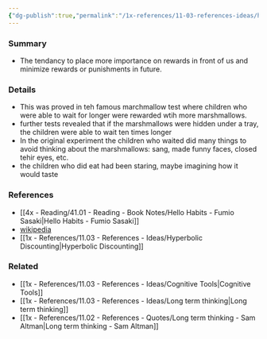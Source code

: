 ```yaml
---
{"dg-publish":true,"permalink":"/1x-references/11-03-references-ideas/hyperbolic-discounting-minimizing-future-rewards-and-delayed-gratification/","dgShowBacklinks":false}
---
```



### Summary
- The tendancy to place more importance on rewards in front of us and minimize rewards or punishments in future.

### Details
- This was proved in teh famous marchmallow test where children  who were able to wait for longer were rewarded wtih more marshmallows.
- further tests revealed that if the marshmallows were hidden under a tray, the children were able to wait ten times longer
- In the original experiment the children who waited did many things to avoid thinking about the marshmallows: sang, made funny faces, closed tehir eyes, etc.
- the children who did eat had been staring, maybe imagining how it would taste

### References
- [[4x - Reading/41.01 - Reading - Book Notes/Hello Habits - Fumio Sasaki\|Hello Habits - Fumio Sasaki]]
- [wikipedia](https://en.wikipedia.org/wiki/Stanford_marshmallow_experiment)
- [[1x - References/11.03 - References - Ideas/Hyperbolic Discounting\|Hyperbolic Discounting]]

### Related
- [[1x - References/11.03 - References - Ideas/Cognitive Tools\|Cognitive Tools]]
- [[1x - References/11.03 - References - Ideas/Long term thinking\|Long term thinking]]
- [[1x - References/11.02 - References - Quotes/Long term thinking - Sam Altman\|Long term thinking - Sam Altman]]